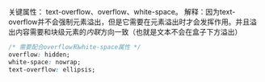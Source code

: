 关键属性： text-overflow、overflow、white-space。
解释：因为text-overflow并不会强制元素溢出，但是它需要在元素溢出时才会发挥作用。并且溢出内容需要和块级元素的*内联*方向一致（也就是文本不会在盒子下方溢出）

``` css
/* 需要配合overflow和white-space属性 */
overflow: hidden;
white-space: nowrap;
text-overflow: ellipsis;
```